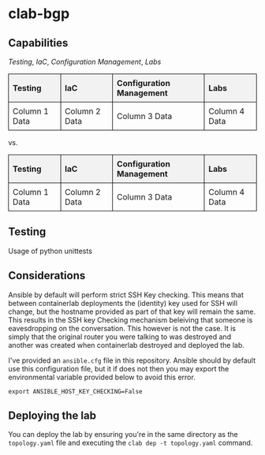 # clab-bgp



## Capabilities

*Testing*, *IaC*, *Configuration Management*, *Labs*

| Testing | IaC | Configuration Management | Labs |
|----------------|----------------|----------------|----------------|
| Column 1 Data  | Column 2 Data  | Column 3 Data  | Column 4 Data  |

vs.

<style>
table {
  width: 100%;
}

th, td {
  border: 1px solid black;
  padding: 8px;
  text-align: left;
}

th {
  background-color: #f2f2f2;
}

tr:hover {
  background-color: #f5f5f5;
}
</style>

<table>
  <tr>
    <th>Testing</th>
    <th>IaC</th>
    <th>Configuration Management</th>
    <th>Labs</th>
  </tr>
  <tr>
    <td>Column 1 Data</td>
    <td>Column 2 Data</td>
    <td>Column 3 Data</td>
    <td>Column 4 Data</td>
  </tr>
</table>

## Testing

Usage of python unittests

## Considerations

Ansible by default will perform strict SSH Key checking. This means that between containerlab deployments the (identity) key used for SSH will change, but the hostname provided as part of that key will remain the same. This results in the SSH key Checking mechanism beleiving that someone is eavesdropping on the conversation. This however is not the case. It is simply that the original router you were talking to was destroyed and another was created when containerlab destroyed and deployed the lab.

I've provided an `ansible.cfg` file in this repository. Ansible should by default use this configuration file, but it if does not then you may export the environmental variable provided below to avoid this error.

`export ANSIBLE_HOST_KEY_CHECKING=False`

## Deploying the lab

You can deploy the lab by ensuring you're in the same directory as the `topology.yaml` file and executing the `clab dep -t topology.yaml` command.


